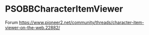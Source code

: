 # PSOBBCharacterItemViewer
Forum
https://www.pioneer2.net/community/threads/character-item-viewer-on-the-web.22882/
